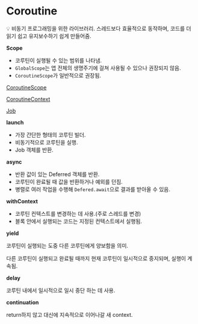 # Coroutine

<aside>
💡 비동기 프로그래밍을 위한 라이브러리.
스레드보다 효율적으로 동작하며, 코드를 더 읽기 쉽고 유지보수하기 쉽게 만들어줌.

</aside>

**Scope**

- 코루틴이 실행될 수 있는 범위를 나타냄.
- `GlobalScope`는 앱 전체의 생명주기에 걸쳐 사용될 수 있으나 권장되지 않음.
- `CoroutineScope`가 일반적으로 권장됨.

[CoroutineScope](Coroutine%20aaf2a6e98c6b4fda8cce3fc4a0d30ab8/CoroutineScope%20db6ab3b6de76425581f4c45841409067.md)

[CoroutineContext](Coroutine%20aaf2a6e98c6b4fda8cce3fc4a0d30ab8/CoroutineContext%206067466184cf447d9528591cd92636e7.md)

[Job](Coroutine%20aaf2a6e98c6b4fda8cce3fc4a0d30ab8/Job%2034891f35fd4f4867ac9ddf70799ca098.md)

**launch**

- 가장 간단한 형태의 코루틴 빌더.
- 비동기적으로 코루틴을 실행.
- Job 객체를 반환.

**async**

- 반환 값이 있는 Deferred 객체를 반환.
- 코루틴이 완료될 때 값을 반환하거나 예외를 던짐.
- 병렬로 여러 작업을 수행해 `Defered.await`으로 결과를 받아올 수 있음.

**withContext**

- 코루틴 컨텍스트를 변경하는 데 사용.(주로 스레드를 변경)
- 블록 안에서 실행되는 코드는 지정된 컨텍스트에서 실행됨.

**yield**

코루틴이 실행되는 도중 다른 코루틴에게 양보함을 의미.

다른 코루틴이 실행되고 완료될 때까지 현재 코루틴이 일시적으로 중지되며, 실행이 계속됨.

**delay**

코루틴 내에서 일시적으로 일시 중단 하는 데 사용.

**continuation**

return하지 않고 대신에 지속적으로 이어나갈 새 context.